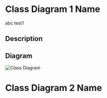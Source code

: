 # Class Diagram 1 Name

abc test1

## Description

## Diagram

![Class Diagram](class-diagram.png)

# Class Diagram 2 Name
